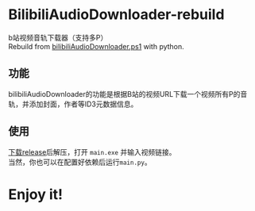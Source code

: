 # BilibiliAudioDownloader-rebuild
b站视频音轨下载器（支持多P）  
Rebuild from [bilibiliAudioDownloader.ps1](https://github.com/Quandong-Zhang/bilibiliAudioDownloader.ps1) with python.
## 功能
bilibiliAudioDownloader的功能是根据B站的视频URL下载一个视频所有P的音轨，并添加封面，作者等ID3元数据信息。
## 使用
[下载release](https://github.com/Quandong-Zhang/BilibiliAudioDownloader-rebuild/releases/tag/V1.0.1)后解压，打开 `main.exe` 并输入视频链接。  
当然，你也可以在配置好依赖后运行`main.py`。
# Enjoy it!